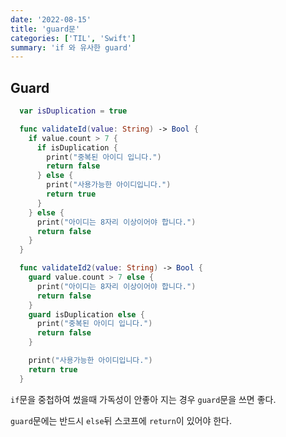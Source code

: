 ```yaml
---
date: '2022-08-15'
title: 'guard문'
categories: ['TIL', 'Swift']
summary: 'if 와 유사한 guard'
---
```


## Guard

```swift
  var isDuplication = true

  func validateId(value: String) -> Bool {
    if value.count > 7 {
      if isDuplication {
        print("중복된 아이디 입니다.")
        return false
      } else {
        print("사용가능한 아이디입니다.")
        return true
      }
    } else {
      print("아이디는 8자리 이상이어야 합니다.")
      return false
    }
  }

  func validateId2(value: String) -> Bool {
    guard value.count > 7 else {
      print("아이디는 8자리 이상이어야 합니다.")
      return false
    }
    guard isDuplication else {
      print("중복된 아이디 입니다.")
      return false
    }

    print("사용가능한 아이디입니다.")
    return true
  }
```

`if`문을 중첩하여 썼을때 가독성이 안좋아 지는 경우 `guard`문을 쓰면 좋다.

`guard`문에는 반드시 `else`뒤 스코프에 `return`이 있어야 한다.
